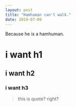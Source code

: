 ```yaml
---
layout: post
title: "Hamhuman can't walk."
date: 2019-07-09
---
```

Because he is a hamhuman.
# i want h1
## i want h2
### i want h3
> this is quote?
> right?
